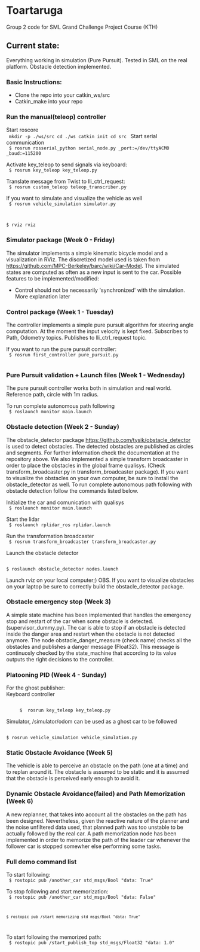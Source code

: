 # Toartaruga
Group 2 code for SML Grand Challenge Project Course (KTH)


## Current state:
Everything working in simulation (Pure Pursuit). Tested in SML on the real platform. Obstacle detection implemented.


### Basic Instructions:
- Clone the repo into your catkin_ws/src
- Catkin_make into your repo

### Run the manual(teleop) controller
Start roscore  
<code>
mkdir -p ./ws/src
cd ./ws
catkin init
cd src
</code>
Start serial communication  
<code>
  $ rosrun rosserial_python serial_node.py _port:=/dev/ttyACM0 _baud:=115200
</code>

Activate key_teleop to send signals via keyboard:   
<code>
  $ rosrun key_teleop key_teleop.py 
</code>


Translate message from Twist to lli_ctrl_request:   
<code>
  $ rosrun custom_teleop teleop_transcriber.py
</code>

If you want to simulate and visualize the vehicle as well   
<code>
  $ rosrun vehicle_simulation simulator.py   
  
  $ rviz rviz
</code>

### Simulator package (Week 0 - Friday)
The simulator implements a simple kinematic bicycle model and a visualization in RViz. The discretized model used is taken from https://github.com/MPC-Berkeley/barc/wiki/Car-Model.
The simulated states are computed as often as a new input is sent to the car. 
Possible features to be implemented/modified:
- Control should not be necessarily 'synchronized' with the simulation. More explanation later


### Control package (Week 1 - Tuesday)
The controller implements a simple pure pursuit algorithm for steering angle computation. At the moment the input velocity is kept fixed. 
Subscribes to Path, Odometry topics.
Publishes to lli_ctrl_request topic.

If you want to run the pure pursuit controller:   
<code>
  $ rosrun first_controller pure_pursuit.py   
</code>

### Pure Pursuit validation + Launch files (Week 1 - Wednesday)
The pure pursuit controller works both in simulation and real world. Reference path, circle with 1m radius. 


To run complete autonomous path following   
<code>
  $ roslaunch monitor main.launch 
</code>

### Obstacle detection (Week 2 - Sunday)
The obstacle_detector package https://github.com/tysik/obstacle_detector is used to detect obstacles. The detected obstacles are published as circles and segments. For further information check the documentation at the repository above. 
We also implemented a simple transform broadcaster in order to place the obstacles in the global frame qualisys. (Check transform_broadcaster.py in transform_broadcaster package).
If you want to visualize the obstacles on your own computer, be sure to install the obstacle_detector as well.
To run complete autonomous path following with obstacle detection  follow the commands listed below.

Initialize the car and comunication with qualisys               
<code>
    $ roslaunch monitor main.launch 
</code>

Start the lidar                     
<code>
    $ roslaunch rplidar_ros rplidar.launch
</code>

Run the transformation broadcaster            
<code>
    $ rosrun transform_broadcaster transform_broadcaster.py 
</code>

Launch the obstacle detector                  
<code>      
    $ roslaunch obstacle_detector nodes.launch
</code>

Launch rviz on your local computer;)
OBS. If you want to visualize obstacles on your laptop be sure to correctly build the obstacle_detector package.


### Obstacle emergency stop (Week 3)
A simple state machine has been implemented that handles the emergency stop and restart of the car when some obstacle is detected. (supervisor_dummy.py). The car is able to stop if an obstacle is detected inside the danger area and restart when the obstacle is not detected anymore.
The node obstacle_danger_measure (check name) checks all the obstacles and publishes a danger message (Float32). 
This message is continuosly checked by the state_machine that according to its value outputs the right decisions to the controller.

### Platooning PID (Week 4 - Sunday)
For the ghost publisher:  
Keyboard controller 

<code>
     $  rosrun key_teleop key_teleop.py
</code>

Simulator, /simulator/odom can be used as a ghost car to be followed                  
<code>      
    $  rosrun vehicle_simulation vehicle_simulation.py
</code>

### Static Obstacle Avoidance (Week 5)
The vehicle is able to perceive an obstacle on the path (one at a time) and to replan around it. The obstacle is assumed to be static and it is assumed that the obstacle is perceived early enough to avoid it. 

### Dynamic Obstacle Avoidance(failed) and Path Memorization (Week 6)
A new replanner, that takes into account all the obstacles on the path has been designed. Nevertheless, given the reactive nature of the planner and the noise unfiltered data used, that planned path was too unstable to be actually followed by the real car.
A path memorization node has been implemented in order to memorize the path of the leader car whenever the follower car is stopped somewher else performing some tasks.

### Full demo command list
To start following:  
<code>
    $ rostopic pub /another_car std_msgs/Bool "data: True"
</code>

To stop following and start memorization:  
<code>
    $ rostopic pub /another_car std_msgs/Bool "data: False"
  
    $ rostopic pub /start_memorizing std_msgs/Bool "data: True"
</code>

To start following the memorized path:   
<code>
    $ rostopic pub /start_publish_top std_msgs/Float32 "data: 1.0"
</code>

